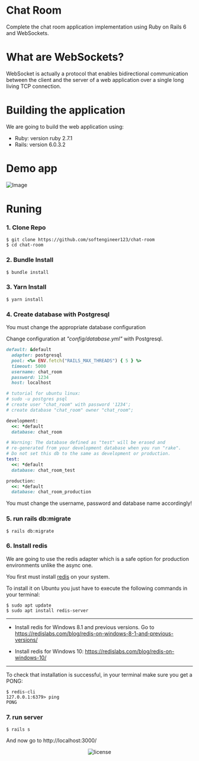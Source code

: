 # Chat Room
Complete the chat room application implementation using Ruby on Rails 6 and WebSockets.

# What are WebSockets?
WebSocket is actually a protocol that enables bidirectional communication between the client and the server of a web application over a single long living TCP connection.

# Building the application
We are going to build the web application using:

- Ruby: version ruby 2.7.1
- Rails: version 6.0.3.2

# Demo app
![Image](https://media.giphy.com/media/U4FeYRecUZls67UEXv/giphy.gif)

# Runing

### 1. Clone Repo

```
$ git clone https://github.com/softengineer123/chat-room
$ cd chat-room
```

### 2. Bundle Install 

```
$ bundle install
```

### 3. Yarn Install 

```
$ yarn install
```

### 4. Create database with Postgresql

You must change the appropriate database configuration

Change configuration at _"config/database.yml"_ with Postgresql.

```ruby
default: &default
  adapter: postgresql
  pool: <%= ENV.fetch("RAILS_MAX_THREADS") { 5 } %>
  timeout: 5000
  username: chat_room
  password: 1234
  host: localhost

# tutorial for ubuntu linux:
# sudo -u postgres psql
# create user "chat_room" with password '1234';  
# create database "chat_room" owner "chat_room"; 

development:
  <<: *default
  database: chat_room

# Warning: The database defined as "test" will be erased and
# re-generated from your development database when you run "rake".
# Do not set this db to the same as development or production.
test:
  <<: *default
  database: chat_room_test

production:
  <<: *default
  database: chat_room_production
```

You must change the username, password and database name accordingly!

### 5. run rails db:migrate

```
$ rails db:migrate
```
### 6. Install redis

We are going to use the redis adapter which is a safe option for production environments unlike the async one.

You first must install [redis](https://redis.io/) on your system.

To install it on Ubuntu you just have to execute the following commands in your terminal:

```
$ sudo apt update
$ sudo apt install redis-server
```

--------------------------------------------------------------------

- Install redis for Windows 8.1 and previous versions. Go to https://redislabs.com/blog/redis-on-windows-8-1-and-previous-versions/

- Install redis for Windows 10: https://redislabs.com/blog/redis-on-windows-10/

--------------------------------------------------------------------

To check that installation is successful, in your terminal make sure you get a PONG:

```
$ redis-cli
127.0.0.1:6379> ping
PONG
```

### 7. run server

```
$ rails s
```

And now go to  http://localhost:3000/

<p align="center">
     <img src="https://img.shields.io/packagist/l/doctrine/orm.svg" data-origin="https://img.shields.io/packagist/l/doctrine/orm.svg" alt="license">
</p>
